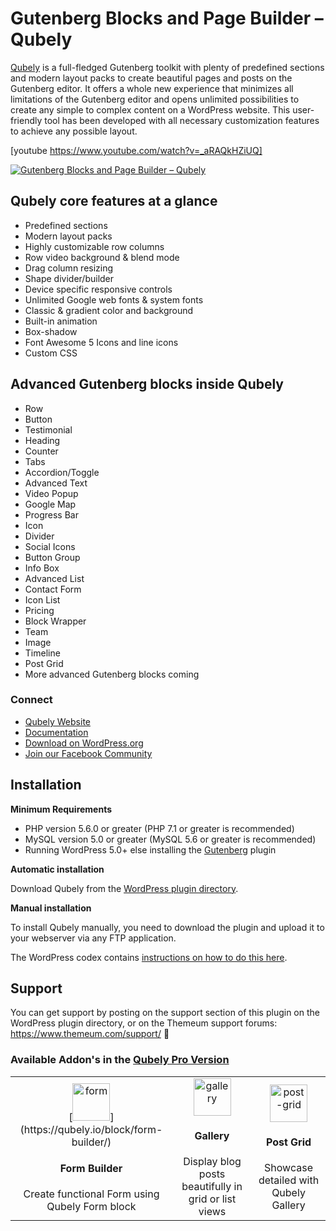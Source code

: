 #  Gutenberg Blocks and Page Builder – Qubely   

[Qubely](https://wordpress.org/plugins/qubely/) is a full-fledged Gutenberg toolkit with plenty of predefined sections and modern layout packs to create beautiful pages and posts on the Gutenberg editor. It offers a whole new experience that minimizes all limitations of the Gutenberg editor and opens unlimited possibilities to create any simple to complex content on a WordPress website. This user-friendly tool has been developed with all necessary customization features to achieve any possible layout.


[youtube https://www.youtube.com/watch?v=_aRAQkHZiUQ]

[![Gutenberg Blocks and Page Builder – Qubely ](https://ps.w.org/qubely/assets/banner-1544x500.png?rev=2111259)](https://wordpress.org/plugins/qubely/)

## Qubely core features at a glance 

* Predefined sections
* Modern layout packs
* Highly customizable row columns
* Row video background & blend mode
* Drag column resizing
* Shape divider/builder
* Device specific responsive controls
* Unlimited Google web fonts & system fonts
* Classic & gradient color and background
* Built-in animation
* Box-shadow
* Font Awesome 5 Icons and line icons
* Custom CSS

## Advanced Gutenberg blocks inside Qubely 

* Row
* Button
* Testimonial
* Heading
* Counter
* Tabs
* Accordion/Toggle
* Advanced Text
* Video Popup
* Google Map
* Progress Bar
* Icon
* Divider
* Social Icons
* Button Group
* Info Box
* Advanced List
* Contact Form
* Icon List
* Pricing
* Block Wrapper
* Team
* Image
* Timeline
* Post Grid
* More advanced Gutenberg blocks coming

### Connect
-   [Qubely Website](https://qubely.io/)
-   [Documentation](https://www.themeum.com/docs/qubely-introduction/)
-   [Download on WordPress.org](https://wordpress.org/plugins/qubely/)
-   [Join our Facebook Community](https://facebook.com/groups/coblocks)



## Installation 

**Minimum Requirements**

* PHP version 5.6.0 or greater (PHP 7.1 or greater is recommended)
* MySQL version 5.0 or greater (MySQL 5.6 or greater is recommended)
* Running WordPress 5.0+ else installing the [Gutenberg](https://wordpress.org/plugins/gutenberg/) plugin 

**Automatic installation**

Download Qubely from the [WordPress plugin directory](https://wordpress.org/plugins/qubely/).

**Manual installation**

To install Qubely manually, you need to download the plugin and upload it to your webserver via any FTP application.

The WordPress codex contains [instructions on how to do this here](https://codex.wordpress.org/Managing_Plugins#Manual_Plugin_Installation).

## Support

You can get support by posting on the support section of this plugin on the WordPress plugin directory, or on the Themeum support forums: https://www.themeum.com/support/ 🙂

### Available Addon's in the [Qubely Pro Version](https://www.themeum.com/product/qubely)


<table>

<tr>

<td align="center">
[<img src="https://www.themeum.com/wp-content/uploads/2019/10/block-form.svg" alt="form" height="60px" >](https://qubely.io/block/form-builder/)
<h4>Form Builder</h4>
Create functional Form using Qubely Form block
</td>

<td align="center">
<img src="https://www.themeum.com/wp-content/uploads/2019/10/block-gallery.svg" alt="gallery" height="60px" >
<h4>Gallery</h4>
Display blog posts beautifully in grid or list views
</td>

<td align="center">
<img src="https://www.themeum.com/wp-content/uploads/2019/09/post-grid-block.svg" alt="post-grid" height="60px" >
<h4>Post Grid</h4>
Showcase detailed with Qubely Gallery
</tr>



</table>

